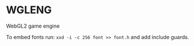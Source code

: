 # WGLENG

WebGL2 game engine

To embed fonts run: `xxd -i -c 256 font >> font.h` and add include guards.